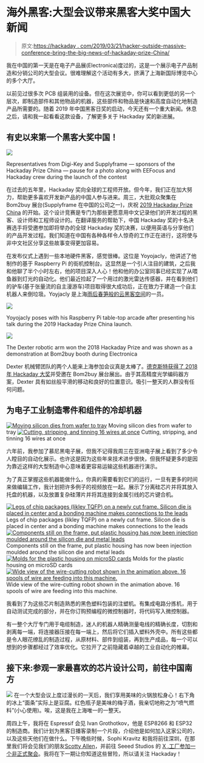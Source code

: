 # 海外黑客:大型会议带来黑客大奖中国大新闻

> 原文:[https://hackaday . com/2019/03/21/hacker-outside-massive-conference-bring-the-big-news-of-hackaday-prize-China/](https://hackaday.com/2019/03/21/hacker-abroad-massive-conference-brings-big-news-of-hackaday-prize-china/)

我在中国的第一天是在电子产品展(Electronica)度过的，这是一个展示电子产品制造和分销公司的大型会议。很难理解这个活动有多大，挤满了上海新国际博览中心的多个大厅。

以前见过很多次 PCB 组装用的设备。但在这次展览中，你可以看到更低的另一个层次，即制造部件和其他物品的机器，这些部件和物品是快速和高度自动化地制造产品所需要的。随着 2019 年中国黑客日奖的启动，今天还有一个重大新闻。休息之后，请和我一起看看这款设备，了解更多关于 Hackaday 奖的新进展。

## 有史以来第一个黑客大奖中国！

[![](../Images/f161c5876641895443f08a27c093f7dd.png)](http://hackaday.com/2019/03/21/hacker-abroad-massive-conference-brings-big-news-of-hackaday-prize-china/sponsors-pose-for-photo-at-hackaday-prize-china-launch/)

Representatives from Digi-Key and Supplyframe — sponsors of the Hackaday Prize China — pause for a photo along with EEFocus and Hackaday crew during the launch of the contest

在过去的五年里，Hackaday 奖向全球的工程师开放。但今年，我们正在加大努力，帮助更多喜欢开发新产品的中国人参与进来。周三，大批观众聚集在 Bom2buy 展台(Supplyframe 在中国的公司之一)，庆祝 [2019 Hackaday Prize China](https://www.google.com/url?q=http://www.cirmall.com/hackadayprize_2019&sa=D&source=hangouts&ust=1553210358130000&usg=AFQjCNF0vDTnNcbLVnr4tvSgH0IGC-SNtw) 的开始。这个设计竞赛是专门为那些更愿意用中文记录他们的开发过程的黑客、设计师和工程师设计的。在翻译服务的帮助下，中国 Hackaday 奖的十名决赛选手将受邀参加即将举办的全球 Hackaday 奖的决赛，以便用英语与分享他们的产品开发过程。我们知道在中国有各种各样令人惊奇的工作正在进行，这将使与非中文社区分享这些故事变得更加容易。

在发布仪式上遇到一些本地硬件黑客，感觉很棒。这位是 Yoyojacly，他讲述了他制作的基于 Raspberry Pi 的街机控制台。这显然是一个引人注目的建筑，之后我和他聊了半个小时左右，他的项目深入人心！他和他的办公室同事已经实现了从喂鱼器到灯光的自动化。他们最近捡起了一个用过的激光雷达传感器，并在看到他们的驴车(基于张量流的自主漫游车)项目取得很大成功后，正在致力于建造一个自主机器人来倒垃圾。Yoyjacly 是上海[雨后春笋般的云黑客空间](http://mushroomcloud.cc)的一员。

[![](../Images/8bbdeaf7e2c8bc9f33aa42035411e784.png)](https://hackaday.com/2019/03/21/hacker-abroad-massive-conference-brings-big-news-of-hackaday-prize-china/shanghai-raspberry-pi-arcade-machine-presentation-at-bom2buy-booth-hackaday-prize-china-launch/)

Yoyojacly poses with his Raspberry Pi table-top arcade after presenting his talk during the 2019 Hackaday Prize China launch.

[![](../Images/9de0e8bdc6a377f12ea579cfb51dacde.png)](https://hackaday.com/2019/03/21/hacker-abroad-massive-conference-brings-big-news-of-hackaday-prize-china/shanghai-dexter-demonstrations-at-bom2buy-booth/)

The Dexter robotic arm won the 2018 Hackaday Prize and was shown as a demonstration at Bom2buy booth during Electronica

Dexter 机械臂团队的两个人能来上海参加会议真是太棒了。[德克斯特获得了 2018 年 Hackaday 大奖](https://hackaday.com/2018/11/15/an-in-depth-look-at-dexter-the-robotic-arm/)并受邀在 Bom2buy 展台展出。由于其高精度光学编码器方案，Dexter 具有如丝般平滑的移动和良好的位置意识。吸引一整天的人群没有任何问题。

## 为电子工业制造零件和组件的冷却机器

 [![Moving silicon dies from wafer to tray](../Images/0df5fdb1f8025d9b86b5d2535719c772.png "die-taper")](https://hackaday.com/2019/03/21/hacker-abroad-massive-conference-brings-big-news-of-hackaday-prize-china/die-taper/) Moving silicon dies from wafer to tray [![Cutting, stripping, and tinning 16 wires at once](../Images/e350c2e6449264dd667987aa856c39d2.png "wire-cutting-and-tinning-robot")](https://hackaday.com/2019/03/21/hacker-abroad-massive-conference-brings-big-news-of-hackaday-prize-china/wire-cutting-and-tinning-robot/) Cutting, stripping, and tinning 16 wires at once

六年前，我参加了慕尼黑电子展，但我不记得我周三在亚洲电子展上看到了多少令人瞠目的自动化展示。也许这是因为这些年来技术进步很快，但我怀疑更多的是因为靠近这样的大型制造中心意味着更容易运输这些机器进行演示。

为了真正掌握这些机器能做什么，你真的需要看到它们的运行，一旦有更多的时间来做编辑工作，我计划把许多例子的视频放在一起。展示了分离硅芯片并将其放入托盘的机器，以及放置复杂硅薄片并将其连接到金属引线的芯片键合机。

 [![Legs of chip packages (likley TQFP) on a newly cut frame. Silicon die is placed in center and a bonding machine makes connections to the leads](../Images/8b27d0b378811416c8235f66da636424.png "shanghai-frames-for-adding-legs-to-dies-TQFP")](https://hackaday.com/2019/03/21/hacker-abroad-massive-conference-brings-big-news-of-hackaday-prize-china/shanghai-frames-for-adding-legs-to-dies-tqfp/) Legs of chip packages (likley TQFP) on a newly cut frame. Silicon die is placed in center and a bonding machine makes connections to the leads [![Components still on the frame, put plastic housing has now been injection moulded around the silicon die and metal leads](../Images/d91fb75f804e309e392e02ca0ffbb7ed.png "shangahi-chips-still-on-frame-after-package-molding")](https://hackaday.com/2019/03/21/hacker-abroad-massive-conference-brings-big-news-of-hackaday-prize-china/shangahi-chips-still-on-frame-after-package-molding/) Components still on the frame, put plastic housing has now been injection moulded around the silicon die and metal leads [![Molds for the plastic housing on microSD cards](../Images/e1e8de271abb5a12b2d5fdf5f88c0a04.png "shanghai-molds-for-microSD-cards")](https://hackaday.com/2019/03/21/hacker-abroad-massive-conference-brings-big-news-of-hackaday-prize-china/shanghai-molds-for-microsd-cards/) Molds for the plastic housing on microSD cards [![Wide view of the wire-cutting robot shown in the animation above. 16 spools of wire are feeding into this machine.](../Images/76f508869d32c4bd44a4333c59355d50.png "shanghai-machine-to-cut-and-tin-16-wires-at-once")](https://hackaday.com/2019/03/21/hacker-abroad-massive-conference-brings-big-news-of-hackaday-prize-china/shanghai-machine-to-cut-and-tin-16-wires-at-once/) Wide view of the wire-cutting robot shown in the animation above. 16 spools of wire are feeding into this machine.

我看到了为这些芯片制造熟悉的黑色塑料包装的注塑机。有集成电路分拣机，用于自动测试完成的部分，并在你订购预编程的微控制器时，将代码写入微控制器。

有一整个大厅专门用于电缆制造，迷人的机器人精确测量电线的精确长度，切割和剥离每一端，将连接器压接在每一端上，然后将它们插入塑料外壳中。所有这些都是令人眼花缭乱的制造过程，从原材料、部件到组装，再到生产成品，每一个可以想到的步骤都经过了效率优化。它拉开了之前隐藏着卓越的工业自动化的帷幕。

## 接下来:参观一家最喜欢的芯片设计公司，前往中国南方

[![](../Images/86267d6bd533e7141c10c80c6ba89765.png)](https://hackaday.com/wp-content/uploads/2019/03/shanghai-amazing-hot-pot.jpg) 在一个大型会议上度过漫长的一天后，我们享用美味的火锅放松身心！右下角的冰上“面条”实际上是豆腐。红色瓶子是美味的梅子酒，我亲切地称之为“喷气燃料”(小心使用)。唉，这是我在上海唯一的一整天。

周四上午，我将在 Espressif 会见 Ivan Grothotkov，他是 ESP8266 和 ESP32 的制造商。我们计划为黑客日播客录制一个片段，介绍他是如何加入这家公司的，以及这些天他们在做什么。下午晚些时候，Sophi Kravitz 和我将前往深圳，在那里我们将会见我们的朋友[Scotty Allen](https://hackaday.com/2018/03/27/scotty-allen-visits-strange-parts-builds-an-iphone/)，并前往 Seeed Studios 的 [X .工厂参加一个非正式聚会](https://hackaday.io/event/164324-hackaday-shenzhen)。我将在下一期让你知道这些冒险，所以请关注 Hackaday！